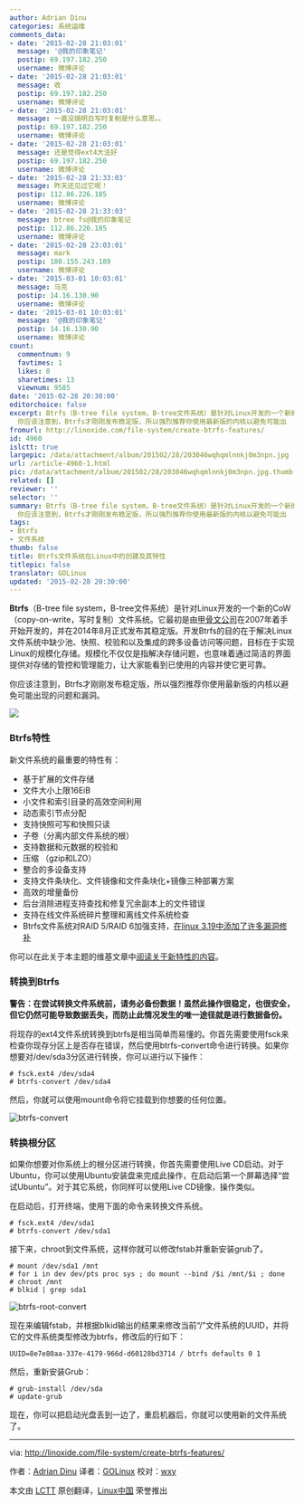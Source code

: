 ```yaml
---
author: Adrian Dinu
categories: 系统运维
comments_data:
- date: '2015-02-28 21:03:01'
  message: '@我的印象笔记'
  postip: 69.197.182.250
  username: 微博评论
- date: '2015-02-28 21:03:01'
  message: 收
  postip: 69.197.182.250
  username: 微博评论
- date: '2015-02-28 21:03:01'
  message: 一直没搞明白写时复制是什么意思。。
  postip: 69.197.182.250
  username: 微博评论
- date: '2015-02-28 21:03:01'
  message: 还是觉得ext4大法好
  postip: 69.197.182.250
  username: 微博评论
- date: '2015-02-28 21:33:03'
  message: 昨天还见过它呢！
  postip: 112.86.226.185
  username: 微博评论
- date: '2015-02-28 21:33:03'
  message: btree fs@我的印象笔记
  postip: 112.86.226.185
  username: 微博评论
- date: '2015-02-28 23:03:01'
  message: mark
  postip: 180.155.243.189
  username: 微博评论
- date: '2015-03-01 10:03:01'
  message: 马克
  postip: 14.16.130.90
  username: 微博评论
- date: '2015-03-01 10:03:01'
  message: '@我的印象笔记'
  postip: 14.16.130.90
  username: 微博评论
count:
  commentnum: 9
  favtimes: 1
  likes: 0
  sharetimes: 13
  viewnum: 9585
date: '2015-02-28 20:30:00'
editorchoice: false
excerpt: Btrfs（B-tree file system，B-tree文件系统）是针对Linux开发的一个新的CoW（copy-on-write，写时复制）文件系统。它最初是由甲骨文公司在2007年着手开始开发的，并在2014年8月正式发布其稳定版。开发Btrfs的目的在于解决Linux文件系统中缺少池、快照、校验和以及集成的跨多设备访问等问题，目标在于实现Linux的规模化存储。规模化不仅仅是指解决存储问题，也意味着通过简洁的界面提供对存储的管控和管理能力，让大家能看到已使用的内容并使它更可靠。
  你应该注意到，Btrfs才刚刚发布稳定版，所以强烈推荐你使用最新版的内核以避免可能出
fromurl: http://linoxide.com/file-system/create-btrfs-features/
id: 4960
islctt: true
largepic: /data/attachment/album/201502/28/203046wqhqmlnnkj0m3npn.jpg
url: /article-4960-1.html
pic: /data/attachment/album/201502/28/203046wqhqmlnnkj0m3npn.jpg.thumb.jpg
related: []
reviewer: ''
selector: ''
summary: Btrfs（B-tree file system，B-tree文件系统）是针对Linux开发的一个新的CoW（copy-on-write，写时复制）文件系统。它最初是由甲骨文公司在2007年着手开始开发的，并在2014年8月正式发布其稳定版。开发Btrfs的目的在于解决Linux文件系统中缺少池、快照、校验和以及集成的跨多设备访问等问题，目标在于实现Linux的规模化存储。规模化不仅仅是指解决存储问题，也意味着通过简洁的界面提供对存储的管控和管理能力，让大家能看到已使用的内容并使它更可靠。
  你应该注意到，Btrfs才刚刚发布稳定版，所以强烈推荐你使用最新版的内核以避免可能出
tags:
- Btrfs
- 文件系统
thumb: false
title: Btrfs文件系统在Linux中的创建及其特性
titlepic: false
translator: GOLinux
updated: '2015-02-28 20:30:00'
---
```


**Btrfs**（B-tree file system，B-tree文件系统）是针对Linux开发的一个新的CoW（copy-on-write，写时复制）文件系统。它最初是由[甲骨文公司](http://www.oracle.com/index.html)在2007年着手开始开发的，并在2014年8月正式发布其稳定版。开发Btrfs的目的在于解决Linux文件系统中缺少池、快照、校验和以及集成的跨多设备访问等问题，目标在于实现Linux的规模化存储。规模化不仅仅是指解决存储问题，也意味着通过简洁的界面提供对存储的管控和管理能力，让大家能看到已使用的内容并使它更可靠。


你应该注意到，Btrfs才刚刚发布稳定版，所以强烈推荐你使用最新版的内核以避免可能出现的问题和漏洞。


![](/data/attachment/album/201502/28/203046wqhqmlnnkj0m3npn.jpg)


### Btrfs特性


新文件系统的最重要的特性有：


* 基于扩展的文件存储
* 文件大小上限16EiB
* 小文件和索引目录的高效空间利用
* 动态索引节点分配
* 支持快照可写和快照只读
* 子卷（分离内部文件系统的根）
* 支持数据和元数据的校验和
* 压缩 （gzip和LZO）
* 整合的多设备支持
* 支持文件条块化、文件镜像和文件条块化+镜像三种部署方案
* 高效的增量备份
* 后台消除进程支持查找和修复冗余副本上的文件错误
* 支持在线文件系统碎片整理和离线文件系统检查
* Btrfs文件系统对RAID 5/RAID 6加强支持，[在linux 3.19中添加了许多漏洞修补](http://lkml.iu.edu/hypermail/linux/kernel/1412.1/03583.html)


你可以在此关于本主题的维基文章中[阅读关于新特性的内容](https://btrfs.wiki.kernel.org/index.php/Main_Page#Features)。


### 转换到Btrfs


**警告：在尝试转换文件系统前，请务必备份数据！虽然此操作很稳定，也很安全，但它仍然可能导致数据丢失，而防止此情况发生的唯一途径就是进行数据备份。**


将现存的ext4文件系统转换到btrfs是相当简单而易懂的。你首先需要使用fsck来检查你现存分区上是否存在错误，然后使用btrfs-convert命令进行转换。如果你想要对/dev/sda3分区进行转换，你可以进行以下操作：



```
# fsck.ext4 /dev/sda4
# btrfs-convert /dev/sda4

```

然后，你就可以使用mount命令将它挂载到你想要的任何位置。


![btrfs-convert](/data/attachment/album/201502/28/203051iadmyml74bhzhvq4.jpg)


### 转换根分区


如果你想要对你系统上的根分区进行转换，你首先需要使用Live CD启动。对于Ubuntu，你可以使用Ubuntu安装盘来完成此操作，在启动后第一个屏幕选择“尝试Ubuntu”。对于其它系统，你同样可以使用Live CD镜像，操作类似。


在启动后，打开终端，使用下面的命令来转换文件系统。



```
# fsck.ext4 /dev/sda1
# btrfs-convert /dev/sda1

```

接下来，chroot到文件系统，这样你就可以修改fstab并重新安装grub了。



```
# mount /dev/sda1 /mnt
# for i in dev dev/pts proc sys ; do mount --bind /$i /mnt/$i ; done
# chroot /mnt
# blkid | grep sda1

```

![btrfs-root-convert](/data/attachment/album/201502/28/203053u1ohw2b2rcehegcc.jpg)


现在来编辑fstab，并根据blkid输出的结果来修改当前“/”文件系统的UUID，并将它的文件系统类型修改为btrfs，修改后的行如下：



```
UUID=8e7e80aa-337e-4179-966d-d60128bd3714 / btrfs defaults 0 1

```

然后，重新安装Grub：



```
# grub-install /dev/sda
# update-grub

```

现在，你可以把启动光盘丢到一边了，重启机器后，你就可以使用新的文件系统了。




---


via: <http://linoxide.com/file-system/create-btrfs-features/>


作者：[Adrian Dinu](http://linoxide.com/author/adriand/) 译者：[GOLinux](https://github.com/GOLinux) 校对：[wxy](https://github.com/wxy)


本文由 [LCTT](https://github.com/LCTT/TranslateProject) 原创翻译，[Linux中国](http://linux.cn/) 荣誉推出